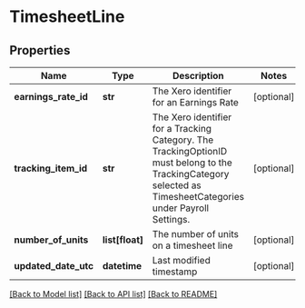 # TimesheetLine

## Properties
Name | Type | Description | Notes
------------ | ------------- | ------------- | -------------
**earnings_rate_id** | **str** | The Xero identifier for an Earnings Rate | [optional] 
**tracking_item_id** | **str** | The Xero identifier for a Tracking Category. The TrackingOptionID must belong to the TrackingCategory selected as TimesheetCategories under Payroll Settings. | [optional] 
**number_of_units** | **list[float]** | The number of units on a timesheet line | [optional] 
**updated_date_utc** | **datetime** | Last modified timestamp | [optional] 

[[Back to Model list]](../README.md#documentation-for-models) [[Back to API list]](../README.md#documentation-for-api-endpoints) [[Back to README]](../README.md)


